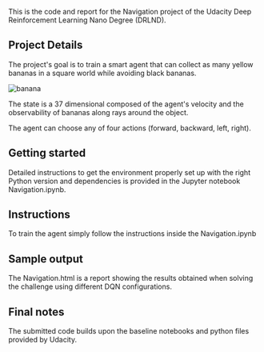 This is the code and report for the Navigation project of the Udacity Deep Reinforcement Learning Nano Degree (DRLND).

## Project Details
The project's goal is to train a smart agent that can collect as many yellow bananas in a square world while avoiding black bananas.

![banana](banana.gif "banana")

The state is a 37 dimensional composed of the agent's velocity and the observability of bananas along rays around the object.

The agent can choose any of four actions (forward, backward, left, right).

## Getting started

Detailed instructions to get the environment properly set up with the right Python version and dependencies is provided in the Jupyter notebook Navigation.ipynb. 

## Instructions
To train the agent simply follow the instructions inside the Navigation.ipynb

## Sample output
The Navigation.html is a report showing the results obtained when solving the challenge using different DQN configurations.

## Final notes
The submitted code builds upon the baseline notebooks and python files provided by Udacity.